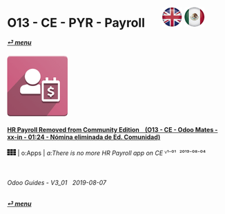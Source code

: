 # O13 - CE - PYR - Payroll &nbsp;&nbsp;&nbsp;&nbsp; [ ![en-uk](/doc/img/en-uk_flag_button_small.png)](/en-uk/o13/ce/pyr/en-uk-o13-ce-pyr-payroll-guides.md) [ ![es-mx](/doc/img/es-mx_flag_button_small.png)](/es-mx/o13/ce/pyr/es-mx-o13-ce-pyr-payroll-guides.md)
#### [_&#x23CE; menu_](/en-uk/o13/ce/en-uk-o13-ce-guides-menu.md)  
### ![pyr](/doc/img/hr_payroll.png)
[ⱽ¹²³⁴⁵⁶⁷⁸⁹⁰⁻]: # (ⱽ¹²³⁴⁵⁶⁷⁸⁹⁰⁻)

#### [HR Payroll Removed from Community Edition &nbsp;&nbsp; (O13 - CE - Odoo Mates - xx-in - 01:24 - Nómina eliminada de Ed. Comunidad)](https://youtube.com/embed/ssrMiPrdbQQ?autoplay=1&start=0&end=0&rel=0)  
![apps](/doc/img/apps.png) | o:Apps | _a:There is no more HR Payroll app on CE_
ⱽ¹⁻⁰¹ &nbsp;²⁰¹⁹⁻⁰⁸⁻⁰⁴

<br>
	
###### Odoo Guides - V3_01 &nbsp; 2019-08-07  
**[_&#x23CE; menu_](/en-uk/o13/ce/en-uk-o13-ce-guides-menu.md)**  
